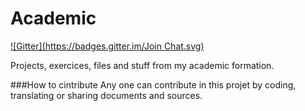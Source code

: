 Academic
=========
[![Gitter](https://badges.gitter.im/Join Chat.svg)](https://gitter.im/mohsenuss91/Academic?utm_source=badge&utm_medium=badge&utm_campaign=pr-badge&utm_content=badge)

Projects, exercices, files and stuff from my academic formation.
 
###How to cintribute
Any one can contribute in this projet by coding, translating or sharing documents and sources.

